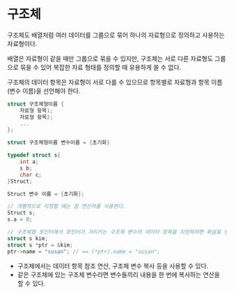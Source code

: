 # 구조체



구조체도 배열처럼 여러 데이터를 그룹으로 묶어 하나의 자료형으로 정의하고 사용하는 자료형이다.

배열은 자료형이 같을 때만 그룹으로 묶을 수 있지만, 구조체는 서로 다른 자료형도 그룹으로 묶을 수 있어 복잡한 자료 형태를 정의할 때 유용하게 쓸 수 없다.



구조체의 데이터 항목은 자료형이 서로 다를 수 있으므로 항목별로 자료형과 항목 이름(변수 이름)을 선언해야 한다.

```c
struct 구조체형이름 {
    자료형 항목1;
    자료형 항목2;
    ...
};

struct 구조체형이름 변수이름 = {초기화}

typedef struct s{
    int a;
    s b;
    char c;
}Struct;

Struct 변수 이름 = {초기화};
```



```c
// 개별적으로 지정할 때는 점 연산자를 사용한다.
Struct s;
s.a = 0;

// 구조체형 포인터에서 포인터가 가리키는 구조체 변수의 데이터 항목을 지정하려면 화살표 연산자를 사용한다.
struct s kim;
struct s *ptr = &kim;
ptr->name = "susan"; // == (*ptr).name = "susan";
```



+ 구조체에서는 데이터 항목 참조 연산, 구조체 변수 복사 등을 사용할 수 있다.
+ 같은 구조체에 있는 구조체 변수라면 변수들끼리 내용을 한 번에 복사하는 연산을 할 수 있다.